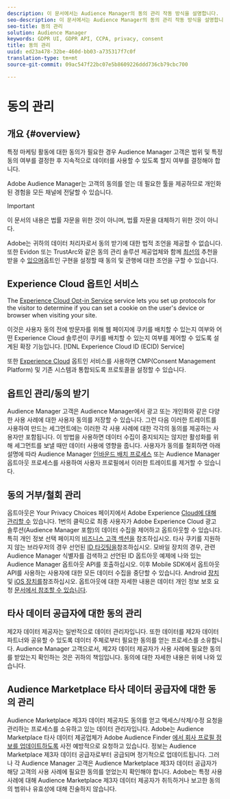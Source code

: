 ```yaml
---
description: 이 문서에서는 Audience Manager의 동의 관리 작동 방식을 설명합니다.
seo-description: 이 문서에서는 Audience Manager의 동의 관리 작동 방식을 설명합니다.
seo-title: 동의 관리
solution: Audience Manager
keywords: GDPR UI, GDPR API, CCPA, privacy, consent
title: 동의 관리
uuid: ed23a478-32be-460d-bb03-a735317f7c0f
translation-type: tm+mt
source-git-commit: 09ac547f22bc07e5b8609226ddd736cb79cbc700

---
```



# 동의 관리

## 개요 {#overview}

특정 마케팅 활동에 대한 동의가 필요한 경우 Audience Manager 고객은 범위 및 특정 동의 여부를 결정한 후 지속적으로 데이터를 사용할 수 있도록 할지 여부를 결정해야 합니다.

Adobe Audience Manager는 고객의 동의를 얻는 데 필요한 툴을 제공하므로 개인화된 경험을 모든 채널에 전달할 수 있습니다.

>[!IMPORTANT]
>
> 이 문서의 내용은 법률 자문을 위한 것이 아니며, 법률 자문을 대체하기 위한 것이 아니다.
>
> Adobe는 귀하의 데이터 처리자로서 동의 받기에 대한 법적 조언을 제공할 수 없습니다. 또한 Evidon 또는 TrustArc와 같은 동의 관리 솔루션 제공업체와 함께 [최선의](https://theblog.adobe.com/evidon-builds-gdpr-universal-consent-integration-with-launch-by-adobe/) 추천을 받을 수 [있으며](https://theblog.adobe.com/trustarc-builds-consent-integration-launch-adobe/)옵트인 구현을 설정할 때 동의 및 관행에 대한 조언을 구할 수 있습니다.

## Experience Cloud 옵트인 서비스

The [Experience Cloud Opt-in Service](https://docs.adobe.com/content/help/en/id-service/using/implementation-guides/opt-in-service/optin-overview.html) service lets you set up protocols for the visitor to determine if you can set a cookie on the user's device or browser when visiting your site.

이것은 사용자 동의 전에 방문자를 위해 웹 페이지에 쿠키를 배치할 수 있는지 여부와 어떤 Experience Cloud 솔루션이 쿠키를 배치할 수 있는지 여부를 제어할 수 있도록 설계된 확장 기능입니다. [!DNL Experience Cloud ID (ECID) Service]

또한 [Experience Cloud](https://docs.adobe.com/content/help/en/id-service/using/implementation-guides/opt-in-service/optin-overview.html) 옵트인 서비스를 사용하면 CMP(Consent Management Platform) 및 기존 시스템과 통합되도록 프로토콜을 설정할 수 있습니다.

## 옵트인 관리/동의 받기

Audience Manager 고객은 Audience Manager에서 광고 또는 개인화와 같은 다양한 사용 사례에 대한 사용자 동의를 저장할 수 있습니다. 그런 다음 이러한 트레이트를 사용하여 만드는 세그먼트에는 이러한 각 사용 사례에 대한 각각의 동의를 제공하는 사용자만 포함됩니다. 이 방법을 사용하면 데이터 수집이 중지되지는 않지만 활성화를 위해 세그먼트를 보낼 때만 데이터 사용에 영향을 줍니다. 사용자가 동의를 철회하면 아래 설명에 따라 Audience Manager [인바운드 배치 프로세스](../../integration/sending-audience-data/batch-data-transfer-explained/inbound-file-contents.md) 또는 Audience Manager 옵트아웃 프로세스를 사용하여 사용자 프로필에서 이러한 트레이트를 제거할 수 있습니다.

## 동의 거부/철회 관리

옵트아웃은 Your Privacy Choices 페이지에서 Adobe Experience [Cloud에 대해 관리할 수](https://www.adobe.com/privacy/opt-out.html#customeruse) 있습니다. 1번의 클릭으로 최종 사용자가 Adobe Experience Cloud 광고 솔루션(Audience Manager 포함)의 데이터 수집을 제어하고 옵트아웃할 수 있습니다. 특히 개인 정보 선택 페이지의 [비즈니스 고객 섹션을](https://www.adobe.com/privacy/opt-out.html#customeruse) 참조하십시오. 타사 쿠키를 지원하지 않는 브라우저의 경우 선언된 [ID 타깃팅을](../../features/declared-ids.md#declared-id-targeting)참조하십시오. 모바일 장치의 경우, 관련 Audience Manager 식별자를 검색하고 선언된 ID 옵트아웃 예제에 [](../../features/declared-ids.md#opt-out-examples)나와 있는 Audience Manager 옵트아웃 API를 호출하십시오. 이후 Mobile SDK에서 옵트아웃 API를 사용하는 사용자에 대한 모든 데이터 수집을 중단할 수 있습니다. Android [장치](https://marketing.adobe.com/resources/help/en_US/mobile/android/privacy.html) 및 [iOS 장치를](https://marketing.adobe.com/resources/help/en_US/mobile/ios/privacy.html)참조하십시오. 옵트아웃에 대한 자세한 내용은 데이터 개인 정보 보호 요청 [문서에서 참조할 수 있습니다](../../overview/data-security-and-privacy/data-privacy-requests.md).

## 타사 데이터 공급자에 대한 동의 관리

제2자 데이터 제공자는 일반적으로 데이터 관리자입니다. 또한 데이터를 제2자 데이터 파트너와 공유할 수 있도록 데이터 주체로부터 필요한 동의를 얻는 프로세스를 소유합니다. Audience Manager 고객으로서, 제2자 데이터 제공자가 사용 사례에 필요한 동의를 받았는지 확인하는 것은 귀하의 책임입니다. 동의에 대한 자세한 내용은 위에 나와 있습니다.

## Audience Marketplace 타사 데이터 공급자에 대한 동의 관리

Audience Marketplace 제3자 데이터 제공자도 동의를 얻고 액세스/삭제/수정 요청을 관리하는 프로세스를 소유하고 있는 데이터 관리자입니다. Adobe는 Audience Marketplace 타사 데이터 제공업체가 Adobe Audience Finder [에서 회사 프로필 정보를 업데이트하도록](https://www.adobe-audience-finder.com/) 사전 예방적으로 요청하고 있습니다. 정보는 Audience Marketplace 제3자 데이터 공급자로부터 공급되며 정기적으로 업데이트됩니다. 그러나 각 Audience Manager 고객은 Audience Marketplace 제3자 데이터 공급자가 해당 고객의 사용 사례에 필요한 동의를 얻었는지 확인해야 합니다. Adobe는 특정 사용 사례에 대해 Audience Marketplace 제3자 데이터 제공자가 취득하거나 보고한 동의의 범위나 유효성에 대해 진술하지 않습니다.
